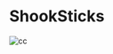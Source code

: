 # ShookSticks

![cc](http://creativecommons.org/ccengine-fcgi/choose/results-one?field_commercial=y&field_derivatives=y&field_jurisdiction=tw%E2%8C%A9=zh_TW)
